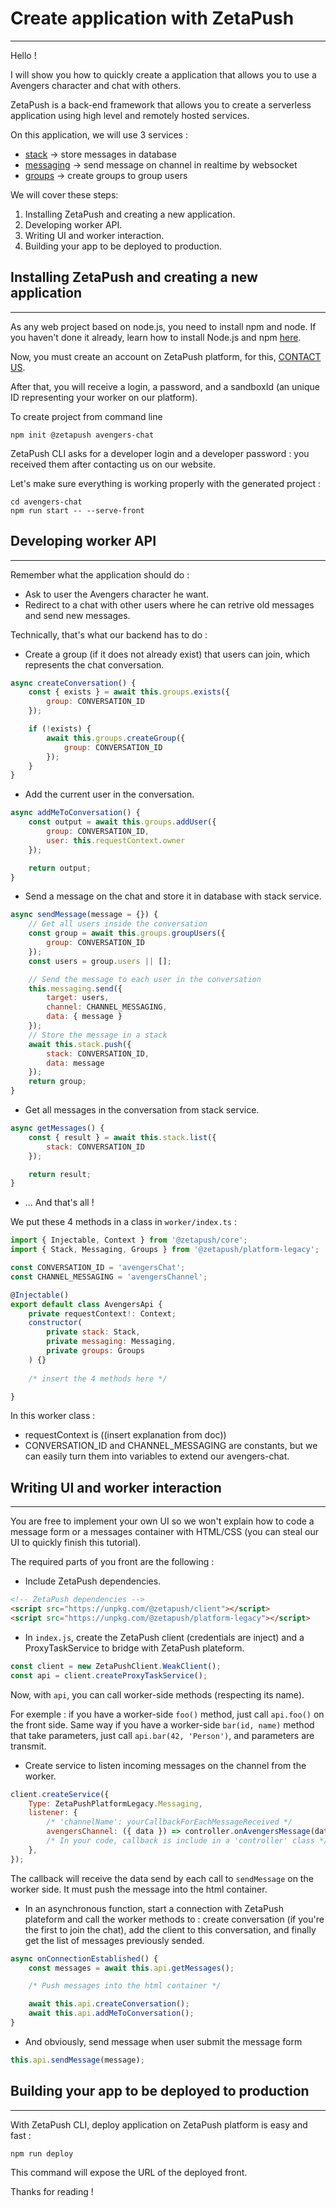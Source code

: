 # Create application with ZetaPush
-------------------------------------------------------------------------------

Hello !

I will show you how to quickly create a application that allows you to use a Avengers character and chat with others.

ZetaPush is a back-end framework that allows you to create a serverless application using high level and remotely hosted services.

On this application, we will use 3 services :

 - [stack](https://zetapush.github.io/documentation/#_stack) &rarr; store messages in database
 - [messaging](https://zetapush.github.io/documentation/#_messaging) &rarr; send message on channel in realtime by websocket
 - [groups](https://zetapush.github.io/documentation/#_groups) &rarr; create groups to group users

We will cover these steps:

1. Installing ZetaPush and creating a new application.
2. Developing worker API.
3. Writing UI and worker interaction.
4. Building your app to be deployed to production.

## Installing ZetaPush and creating a new application
-------------------------------------------------------------------------------

As any web project based on node.js, you need to install npm and node.
If you haven't done it already, learn how to install Node.js and npm [here](https://www.npmjs.com/get-npm).

Now, you must create an account on ZetaPush platform, for this,
[CONTACT US](https://www.zetapush.com/sign-up-for-a-free-trial).

After that, you will receive a login, a password, and a sandboxId (an unique ID representing your worker on our platform).

To create project from command line
```console
npm init @zetapush avengers-chat
```

ZetaPush CLI asks for a developer login and a developer password : you received them after contacting us on our website.

Let's make sure everything is working properly with the generated project :

```console
cd avengers-chat
npm run start -- --serve-front
```

## Developing worker API
-------------------------------------------------------------------------------

Remember what the application should do :

- Ask to user the Avengers character he want.
- Redirect to a chat with other users where he can retrive old messages and send new messages.

Technically, that's what our backend has to do :

- Create a group (if it does not already exist) that users can join, which represents the chat conversation.

```js
async createConversation() {
    const { exists } = await this.groups.exists({
        group: CONVERSATION_ID
    });

    if (!exists) {
        await this.groups.createGroup({
            group: CONVERSATION_ID
        });
    }
}
```

- Add the current user in the conversation.

```js
async addMeToConversation() {
    const output = await this.groups.addUser({
        group: CONVERSATION_ID,
        user: this.requestContext.owner
    });

    return output;
}
```

- Send a message on the chat and store it in database with stack service.

```js
async sendMessage(message = {}) {
    // Get all users inside the conversation
    const group = await this.groups.groupUsers({
        group: CONVERSATION_ID
    });
    const users = group.users || [];

    // Send the message to each user in the conversation
    this.messaging.send({
        target: users,
        channel: CHANNEL_MESSAGING,
        data: { message }
    });
    // Store the message in a stack
    await this.stack.push({
        stack: CONVERSATION_ID,
        data: message
    });
    return group;
}
```

- Get all messages in the conversation from stack service.

```js
async getMessages() {
    const { result } = await this.stack.list({
        stack: CONVERSATION_ID
    });

    return result;
}
```

- ... And that's all !

We put these 4 methods in a class in `worker/index.ts` :

```js
import { Injectable, Context } from '@zetapush/core';
import { Stack, Messaging, Groups } from '@zetapush/platform-legacy';

const CONVERSATION_ID = 'avengersChat';
const CHANNEL_MESSAGING = 'avengersChannel';

@Injectable()
export default class AvengersApi {
    private requestContext!: Context;
    constructor(
        private stack: Stack,
        private messaging: Messaging,
        private groups: Groups
    ) {}
    
    /* insert the 4 methods here */

}
```

In this worker class :

- requestContext is ((insert explanation from doc))
- CONVERSATION_ID and CHANNEL_MESSAGING are constants, but we can easily turn them into variables to extend our avengers-chat.

## Writing UI and worker interaction
-------------------------------------------------------------------------------

You are free to implement your own UI so we won't explain how to code a message form or a messages container with HTML/CSS (you can steal our UI to quickly finish this tutorial).

The required parts of you front are the following :

- Include ZetaPush dependencies.

```html
<!-- ZetaPush dependencies -->
<script src="https://unpkg.com/@zetapush/client"></script>
<script src="https://unpkg.com/@zetapush/platform-legacy"></script>
```

- In `index.js`, create the ZetaPush client (credentials are inject) and a ProxyTaskService to bridge with ZetaPush plateform.

```js
const client = new ZetaPushClient.WeakClient();
const api = client.createProxyTaskService();
```
Now, with `api`, you can call worker-side methods (respecting its name).

For exemple : if you have a worker-side `foo()` method, just call `api.foo()` on the front side. Same way if you have a worker-side `bar(id, name)` method that take parameters, just call `api.bar(42, 'Person')`, and parameters are transmit.

- Create service to listen incoming messages on the channel from the worker.

```js
client.createService({
    Type: ZetaPushPlatformLegacy.Messaging,
    listener: {
        /* 'channelName': yourCallbackForEachMessageReceived */
        avengersChannel: ({ data }) => controller.onAvengersMessage(data)
        /* In your code, callback is include in a 'controller' class */
    },
});
```

The callback will receive the data send by each call to `sendMessage` on the worker side. It must push the message into the html container.

- In an asynchronous function, start a connection with ZetaPush plateform and call the worker methods to : create conversation (if you're the first to join the chat), add the client to this conversation, and finally get the list of messages previously sended.

```js
async onConnectionEstablished() {
    const messages = await this.api.getMessages();

    /* Push messages into the html container */

    await this.api.createConversation();
    await this.api.addMeToConversation();
}
```

- And obviously, send message when user submit the message form

```js
this.api.sendMessage(message);
```

## Building your app to be deployed to production
-------------------------------------------------------------------------------

With ZetaPush CLI, deploy application on ZetaPush platform is easy and fast :

```console
npm run deploy
```

This command will expose the URL of the deployed front.

Thanks for reading !
